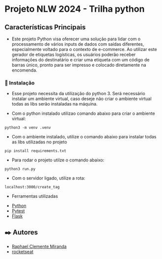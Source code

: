 # Projeto NLW 2024 - Trilha python

## Características Principais

- Este projeto Python visa oferecer uma solução para lidar com o processamento de vários inputs de dados com saídas diferentes, especialmente voltado para o contexto de e-commerce. Ao utilizar este gerador de etiquetas logísticas, os usuários poderão receber informações do destinatário e criar uma etiqueta com um código de barras único, pronto para ser impresso e colocado diretamente na encomenda.

### 🔧 Instalação

- Esse projeto necessita da utilização do python 3. Será necessário instalar um ambiente virtual, caso deseje não criar o ambiente virtual todas as libs serão instaladas na máquina.

- Com o python instalado utilizao comando abaixo para criar o ambiente virtual:
```
python3 -m venv .venv
```

- Com o ambiente instalado, utilize o comando abaixo para instalar todas as libs utilizadas no projeto
```
pip install requirements.txt
```

- Para rodar o projeto utilze o comando abaixo:
```
python3 run.py
```

- Com o servidor ligado, utilize a rota:
```
localhost:3000/create_tag
```

- Ferramentas utilizadas

* [Python](https://python.org/) 
* [Pytest](https://www.pytest.org/)
* [Flask](https://flask.palletsprojects.com/)

## ✒️ Autores

* [Raphael Clemente Miranda](https://www.linkedin.com/in/raphaec484/)
* [rocketseat](https://www.rocketseat.com.br/)